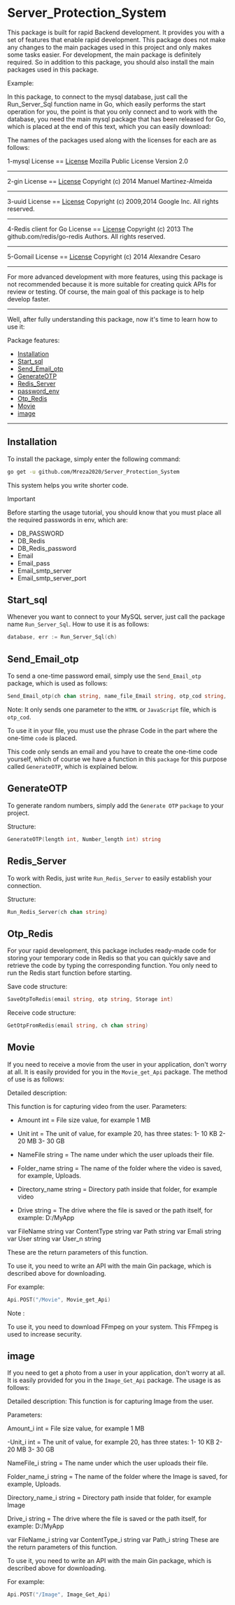 # Server_Protection_System

This package is built for rapid Backend development.
It provides you with a set of features that enable rapid development.
This package does not make any changes to the main packages used in this project and only makes some tasks easier. For development, the main package is definitely required.
So in addition to this package, you should also install the main packages used in this package.

Example:

In this package, to connect to the mysql database, just call the Run_Server_Sql function name in Go, which easily performs the start operation for you, the point is that you only connect and to work with the database, you need the main mysql package that has been released for Go, which is placed at the end of this text, which you can easily download:

The names of the packages used along with the licenses for each are as follows:

1-mysql    License  ==  [License](https://github.com/go-sql-driver/mysql?tab=MPL-2.0-1-ov-file "License mysql")
Mozilla Public License Version 2.0

---------------------------------------

2-gin      License  ==  [License](https://github.com/gin-gonic/gin?tab=MIT-1-ov-file "License gin") 
Copyright (c) 2014 Manuel Martínez-Almeida

---------------------------------------

3-uuid      License  ==  [License](https://github.com/google/uuid?tab=License-1-ov-file "License uuid") 
Copyright (c) 2009,2014 Google Inc. All rights reserved.

---------------------------------------

4-Redis client for Go      License  ==  [License](https://github.com/redis/go-redis?tab=BSD-2-Clause-1-ov-file "License Redis client for Go")
Copyright (c) 2013 The github.com/redis/go-redis Authors.
All rights reserved.

---------------------------------------

5-Gomail      License  ==  [License](https://github.com/go-gomail/gomail?tab=MIT-1-ov-file "Gomail")
Copyright (c) 2014 Alexandre Cesaro

---------------------------------------

For more advanced development with more features, using this package is not recommended because it is more suitable for creating quick APIs for review or testing.
Of course, the main goal of this package is to help develop faster.

---------------------------------------

Well, after fully understanding this package, now it's time to learn how to use it:


Package features:

  * [Installation](#Installation)  
  * [Start_sql](#Start_sql)
  * [Send_Email_otp](#Send_Email_otp)
  * [GenerateOTP](#GenerateOTP)
  * [Redis_Server](#Redis_Server)
  * [password_env](#password_env)
  * [Otp_Redis](#Otp_Redis)
  * [Movie](#Movie)
  * [image](#image)
 

  
---------------------------------------
## Installation

To install the package, simply enter the following command:
```bash
go get -u github.com/Mreza2020/Server_Protection_System
```

This system helps you write shorter code.

> [!IMPORTANT]
>Before starting the usage tutorial, you should know that you must place all the required passwords in env, which are:
>   * DB_PASSWORD
>   * DB_Redis
>   * DB_Redis_password
>   * Email
>   * Email_pass
>   * Email_smtp_server
>   * Email_smtp_server_port



## Start_sql

Whenever you want to connect to your MySQL server, just call the package name `Run_Server_Sql`.
How to use it is as follows:

```go
database, err := Run_Server_Sql(ch)
```

## Send_Email_otp

To send a one-time password email, simply use the `Send_Email_otp` package, which is used as follows:

```go
Send_Email_otp(ch chan string, name_file_Email string, otp_cod string, SetHeader_server string, SetHeader_Client string)
```
Note:
It only sends one parameter to the `HTML` or `JavaScript` file, which is `otp_cod`.

To use it in your file, you must use the phrase Code in the part where the one-time `code` is placed.

This code only sends an email and you have to create the one-time code yourself, which of course we have a function in this `package` for this purpose called `GenerateOTP`, which is explained below.

## GenerateOTP

To generate random numbers, simply add the `Generate OTP` `package` to your project.

Structure:

```go
GenerateOTP(length int, Number_length int) string
```

## Redis_Server

To work with Redis, just write `Run_Redis_Server` to easily establish your connection.

Structure:

```go
Run_Redis_Server(ch chan string)
```

## Otp_Redis

For your rapid development, this package includes ready-made code for storing your temporary code in Redis so that you can quickly save and retrieve the code by typing the corresponding function. You only need to run the Redis start function before starting.

Save code structure:

```go
SaveOtpToRedis(email string, otp string, Storage int)
```

Receive code structure:

```go
GetOtpFromRedis(email string, ch chan string)
```

## Movie

If you need to receive a movie from the user in your application, don't worry at all. It is easily provided for you in the `Movie_get_Api` package. The method of use is as follows:

Detailed description:

This function is for capturing video from the user.
Parameters:

- Amount int =  File size value, for example 1 MB
- Unit int = The unit of value, for example 20, has three states:
1- 10 KB
2- 20 MB
3- 30 GB

- NameFile string = The name under which the user uploads their file.
- Folder_name string = The name of the folder where the video is saved, for example, Uploads.
- Directory_name string = Directory path inside that folder, for example video
- Drive string = The drive where the file is saved or the path itself, for example: D:/MyApp

var FileName string
var ContentType string
var Path string
var Emali string
var User string
var User_n string

These are the return parameters of this function.

To use it, you need to write an API with the main Gin package, which is described above for downloading.

For example:

```go
Api.POST("/Movie", Movie_get_Api)
```
Note :

To use it, you need to download FFmpeg on your system.
This FFmpeg is used to increase security.

## image

If you need to get a photo from a user in your application, don't worry at all. It is easily provided for you in the `Image_Get_Api` package. The usage is as follows:

Detailed description:
This function is for capturing Image from the user.

Parameters:

Amount_i int =  File size value, for example 1 MB

-Unit_i int = The unit of value, for example 20, has three states:
1- 10 KB
2- 20 MB
3- 30 GB

NameFile_i string = The name under which the user uploads their file.

Folder_name_i string = The name of the folder where the Image is saved, for example, Uploads.

Directory_name_i string = Directory path inside that folder, for example Image

Drive_i string = The drive where the file is saved or the path itself, for example: D:/MyApp

var FileName_i string
var ContentType_i string
var Path_i string
These are the return parameters of this function.

To use it, you need to write an API with the main Gin package, which is described above for downloading.

For example:

```go
Api.POST("/Image", Image_Get_Api)
```
